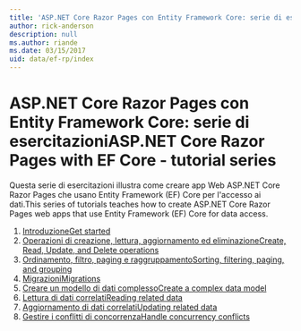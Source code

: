 ```yaml
---
title: 'ASP.NET Core Razor Pages con Entity Framework Core: serie di esercitazioni'
author: rick-anderson
description: null
ms.author: riande
ms.date: 03/15/2017
uid: data/ef-rp/index
---
```

# <a name="aspnet-core-razor-pages-with-ef-core---tutorial-series"></a><span data-ttu-id="cba11-102">ASP.NET Core Razor Pages con Entity Framework Core: serie di esercitazioni</span><span class="sxs-lookup"><span data-stu-id="cba11-102">ASP.NET Core Razor Pages with EF Core - tutorial series</span></span>

<span data-ttu-id="cba11-103">Questa serie di esercitazioni illustra come creare app Web ASP.NET Core Razor Pages che usano Entity Framework (EF) Core per l'accesso ai dati.</span><span class="sxs-lookup"><span data-stu-id="cba11-103">This series of tutorials teaches how to create ASP.NET Core Razor Pages web apps that use Entity Framework (EF) Core for data access.</span></span>

1. [<span data-ttu-id="cba11-104">Introduzione</span><span class="sxs-lookup"><span data-stu-id="cba11-104">Get started</span></span>](xref:data/ef-rp/intro)
1. [<span data-ttu-id="cba11-105">Operazioni di creazione, lettura, aggiornamento ed eliminazione</span><span class="sxs-lookup"><span data-stu-id="cba11-105">Create, Read, Update, and Delete operations</span></span>](xref:data/ef-rp/crud)
1. [<span data-ttu-id="cba11-106">Ordinamento, filtro, paging e raggruppamento</span><span class="sxs-lookup"><span data-stu-id="cba11-106">Sorting, filtering, paging, and grouping</span></span>](xref:data/ef-rp/sort-filter-page)
1. [<span data-ttu-id="cba11-107">Migrazioni</span><span class="sxs-lookup"><span data-stu-id="cba11-107">Migrations</span></span>](xref:data/ef-rp/migrations)
1. [<span data-ttu-id="cba11-108">Creare un modello di dati complesso</span><span class="sxs-lookup"><span data-stu-id="cba11-108">Create a complex data model</span></span>](xref:data/ef-rp/complex-data-model)
1. [<span data-ttu-id="cba11-109">Lettura di dati correlati</span><span class="sxs-lookup"><span data-stu-id="cba11-109">Reading related data</span></span>](xref:data/ef-rp/read-related-data)
1. [<span data-ttu-id="cba11-110">Aggiornamento di dati correlati</span><span class="sxs-lookup"><span data-stu-id="cba11-110">Updating related data</span></span>](xref:data/ef-rp/update-related-data)
1. [<span data-ttu-id="cba11-111">Gestire i conflitti di concorrenza</span><span class="sxs-lookup"><span data-stu-id="cba11-111">Handle concurrency conflicts</span></span>](xref:data/ef-rp/concurrency)
